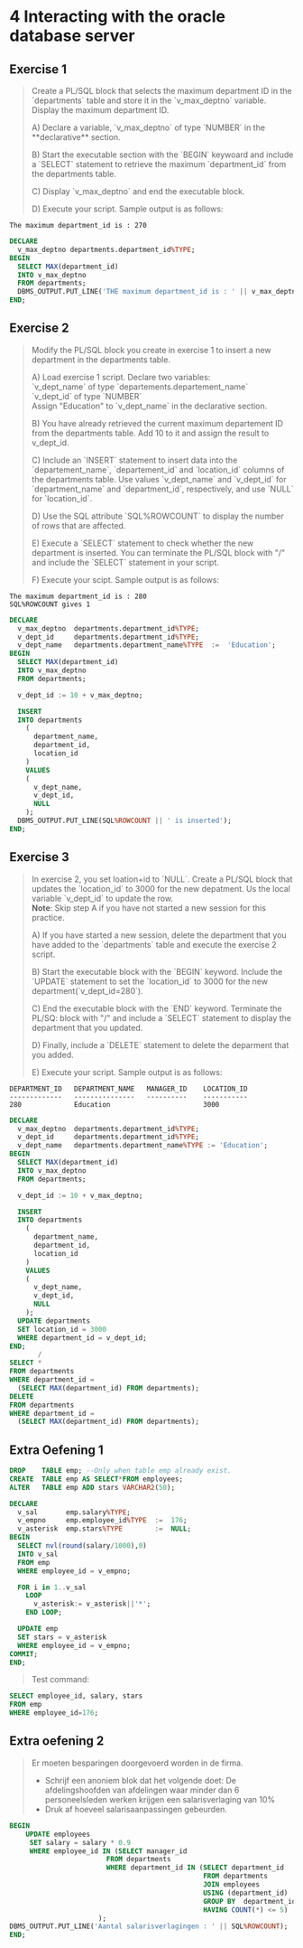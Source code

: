 # 4 Interacting with the oracle database server

## Exercise 1

> Create a PL/SQL block that selects the maximum department ID in the \`departments\` table and store it in the \`v\_max\_deptno\` variable. Display the maximum department ID.
>
> A\) Declare a variable, \`v\_max\_deptno\` of type \`NUMBER\` in the \*\*declarative\*\* section.
>
> B\) Start the executable section with the \`BEGIN\` keywoard and include a \`SELECT\` statement to retrieve the maximum \`department\_id\` from the departments table.
>
> C\) Display \`v\_max\_deptno\` and end the executable block.
>
> D\) Execute your script. Sample output is as follows:

```
The maximum department_id is : 270
```

```sql
DECLARE
  v_max_deptno departments.department_id%TYPE;
BEGIN
  SELECT MAX(department_id)
  INTO v_max_deptno
  FROM departments;
  DBMS_OUTPUT.PUT_LINE('THE maximum department_id is : ' || v_max_deptno);
END;
```

## Exercise 2

> Modify the PL/SQL block you create in exercise 1 to insert a new department in the departments table.
>
> A\) Load exercise 1 script. Declare two variables:  
> \`v\_dept\_name\` of type \`departements.departement\_name\`  
> \`v\_dept\_id\` of type \`NUMBER\`  
> Assign "Education" to \`v\_dept\_name\` in the declarative section.
>
> B\) You have already retrieved the current maximum departement ID from the departments table. Add 10 to it and assign the result to v\_dept\_id.
>
> C\) Include an \`INSERT\` statement to insert data into the \`departement\_name\`, \`departement\_id\` and \`location\_id\` columns of the departments table. Use values \`v\_dept\_name\` and \`v\_dept\_id\` for \`department\_name\` and \`department\_id\`, respectively, and use \`NULL\` for \`location\_id\`.
>
> D\) Use the SQL attribute \`SQL%ROWCOUNT\` to display the number of rows that are affected.
>
> E\) Execute a \`SELECT\` statement to check whether the new department is inserted. You can terminate the PL/SQL block with "/" and include the \`SELECT\` statement in your script.
>
> F\) Execute your scipt. Sample output is as follows:

```
The maximum department_id is : 280
SQL%ROWCOUNT gives 1
```

```sql
DECLARE
  v_max_deptno  departments.department_id%TYPE;
  v_dept_id     departments.department_id%TYPE;
  v_dept_name   departments.department_name%TYPE  :=  'Education';
BEGIN
  SELECT MAX(department_id)
  INTO v_max_deptno
  FROM departments;

  v_dept_id := 10 + v_max_deptno;

  INSERT
  INTO departments
    (
      department_name,
      department_id,
      location_id
    )
    VALUES
    (
      v_dept_name,
      v_dept_id,
      NULL
    );
  DBMS_OUTPUT.PUT_LINE(SQL%ROWCOUNT || ' is inserted');
END;
```

## Exercise 3

> In exercise 2, you set loation+id to \`NULL\`. Create a PL/SQL block that updates the \`location\_id\` to 3000 for the new depatment. Us the local variable \`v\_dept\_id\` to update the row.  
> **Note**: Skip step A if you have not started a new session for this practice.
>
> A\) If you have started a new session, delete the department that you have added to the \`departments\` table and execute the exercise 2 script.
>
> B\) Start the executable block with the \`BEGIN\` keyword. Include the \`UPDATE\` statement to set the \`location\_id\` to 3000 for the new department\(\`v\_dept\_id=280\`\).
>
> C\) End the executable block with the \`END\` keyword. Terminate the PL/SQ: block with "/" and include a \`SELECT\` statement to display the department that you updated.
>
> D\) Finally, include a \`DELETE\` statement to delete the deparment that you added.
>
> E\) Execute your script. Sample output is as follows:

```
DEPARTMENT_ID   DEPARTMENT_NAME   MANAGER_ID    LOCATION_ID
-------------   ---------------   ----------    -----------
280             Education                       3000
```

```sql
DECLARE
  v_max_deptno  departments.department_id%TYPE;
  v_dept_id     departments.department_id%TYPE;
  v_dept_name   departments.department_name%TYPE := 'Education';
BEGIN
  SELECT MAX(department_id)
  INTO v_max_deptno
  FROM departments;

  v_dept_id := 10 + v_max_deptno;

  INSERT
  INTO departments
    (
      department_name,
      department_id,
      location_id
    )
    VALUES
    (
      v_dept_name,
      v_dept_id,
      NULL
    );
  UPDATE departments
  SET location_id = 3000
  WHERE department_id = v_dept_id;
END;
       /
SELECT *
FROM departments
WHERE department_id =
  (SELECT MAX(department_id) FROM departments);
DELETE
FROM departments
WHERE department_id =
  (SELECT MAX(department_id) FROM departments);
```

## Extra Oefening 1

```sql
DROP    TABLE emp; --Only when table emp already exist.
CREATE  TABLE emp AS SELECT*FROM employees;
ALTER   TABLE emp ADD stars VARCHAR2(50);
```

```sql
DECLARE
  v_sal       emp.salary%TYPE;
  v_empno     emp.employee_id%TYPE  :=  176;
  v_asterisk  emp.stars%TYPE        :=  NULL;
BEGIN
  SELECT nvl(round(salary/1000),0)
  INTO v_sal
  FROM emp
  WHERE employee_id = v_empno;

  FOR i in 1..v_sal
    LOOP
      v_asterisk:= v_asterisk||'*';
    END LOOP;

  UPDATE emp
  SET stars = v_asterisk
  WHERE employee_id = v_empno;
COMMIT;
END;
```

> Test command:

```sql
SELECT employee_id, salary, stars
FROM emp
WHERE employee_id=176;
```

## Extra oefening 2

> Er moeten besparingen doorgevoerd worden in de firma.
>
> * Schrijf een anoniem blok dat het volgende doet:   De afdelingshoofden van afdelingen waar minder dan 6 personeelsleden werken krijgen een salarisverlaging van 10%
> * Druk af hoeveel salarisaanpassingen gebeurden.

```sql
BEGIN
    UPDATE employees
     SET salary = salary * 0.9
     WHERE employee_id IN (SELECT manager_id
                        FROM departments
                        WHERE department_id IN (SELECT department_id
                                                FROM departments
                                                JOIN employees
                                                USING (department_id)
                                                GROUP BY  department_id
                                                HAVING COUNT(*) <= 5)
                      );
DBMS_OUTPUT.PUT_LINE('Aantal salarisverlagingen : ' || SQL%ROWCOUNT);
END;
```



